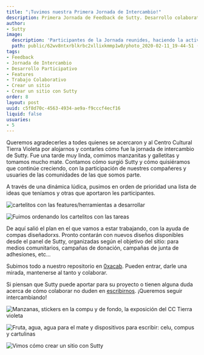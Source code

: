 ```yaml
---
title: "¡Tuvimos nuestra Primera Jornada de Intercambio!"
description: Primera Jornada de Feedback de Sutty. Desarrollo colaborativo-participativo comunitario
author:
- Sutty
image:
  description: 'Participantes de la Jornada reunides, haciendo la actividad; proyector en el fondo, pizarra con cartulinas de la actividad '
  path: public/62wv8ntxrblkrbc2xllixkmmp1w0/photo_2020-02-11_19-44-51 (2).jpg
tags:
- Feedback
- Jornada de Intercambio
- Desarrollo Participativo
- Features
- Trabajo Colaborativo
- Crear un sitio
- Crear un sitio con Sutty
order: 8
layout: post
uuid: c5f8d70c-4563-4934-ae9a-f9cccf4ecf16
liquid: false
usuaries:
- 5
---
```


Queremos agradecerles a todes quienes se acercaron y al Centro Cultural Tierra Violeta por alojarnos y contarles cómo fue la jornada de intercambio de Sutty. Fue una tarde muy linda, comimos manzanitas y galletitas y tomamos mucho mate. Contamos cómo surgió Sutty y cómo quisiéramos que continúe creciendo, con la participación de nuestres compañeres y usuaries de las comunidades de las que somos parte.

A través de una dinámica lúdica, pusimos en orden de prioridad una lista de ideas que teníamos y otras que aportaron les participantes.

![cartelitos con las features/herramientas a desarrollar](https://panel.sutty.nl/rails/active_storage/blobs/eyJfcmFpbHMiOnsibWVzc2FnZSI6IkJBaHBBbU1EIiwiZXhwIjpudWxsLCJwdXIiOiJibG9iX2lkIn19--d0fe254be5740238ca25e2fcf5ce7f9dfdfef572/photo_2020-02-11_20-27-31.jpg)

![Fuimos ordenando los cartelitos con las tareas](https://panel.sutty.nl/rails/active_storage/blobs/eyJfcmFpbHMiOnsibWVzc2FnZSI6IkJBaHBBbVFEIiwiZXhwIjpudWxsLCJwdXIiOiJibG9iX2lkIn19--ecdce8e424a892701b8f599ae4c5fb9c27cf6e1e/photo_2020-02-11_19-44-49.jpg)

De aquí salió el plan en el que vamos a estar trabajando, con la ayuda de compas diseñadorxs. Pronto contarán con nuevos diseños disponibles desde el panel de Sutty, organizadas según el objetivo del sitio: para medios comunitarios, campañas de donación, campañas de junta de adhesiones, etc...

Subimos todo a nuestro repositorio en [0xacab](https://0xacab.org/sutty/sutty/-/boards/1392). Pueden entrar, darle una mirada, mantenerse al tanto y colaborar.

Si piensan que Sutty puede aportar para su proyecto o tienen alguna duda acerca de cómo colaborar no duden en [escribirnos](https://sutty.nl/index.html#contacto). ¡Queremos seguir intercambiando!


![Manzanas, stickers en la compu y de fondo, la exposición del CC Tierra violeta](https://panel.sutty.nl/rails/active_storage/blobs/eyJfcmFpbHMiOnsibWVzc2FnZSI6IkJBaHBBbVVEIiwiZXhwIjpudWxsLCJwdXIiOiJibG9iX2lkIn19--09a0841475337f0270a1cae59424d390ac01b932/photo_2020-02-11_20-27-29.jpg)

![Fruta, agua, agua para el mate y dispositivos para escribir: celu, compus y cartulinas](https://panel.sutty.nl/rails/active_storage/blobs/eyJfcmFpbHMiOnsibWVzc2FnZSI6IkJBaHBBbVlEIiwiZXhwIjpudWxsLCJwdXIiOiJibG9iX2lkIn19--5d31626f1d83daad22c23be1ca997fc3a42f3504/photo_2020-02-11_20-27-30.jpg)

![Vimos cómo crear un sitio con Sutty](https://panel.sutty.nl/rails/active_storage/blobs/eyJfcmFpbHMiOnsibWVzc2FnZSI6IkJBaHBBbWNEIiwiZXhwIjpudWxsLCJwdXIiOiJibG9iX2lkIn19--83f3a4f4de34e1e470510abbc9f61e1bd2c077e9/photo_2020-02-11_19-44-49%20(2).jpg)

